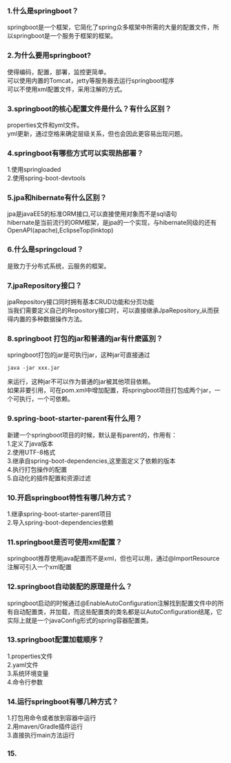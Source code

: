 ### 1.什么是springboot？
springboot是一个框架，它简化了spring众多框架中所需的大量的配置文件，所以springboot是一个服务于框架的框架。
### 2.为什么要用springboot?
使得编码，配置，部署，监控更简单。<br>
可以使用内置的Tomcat，jetty等服务器去运行springboot程序<br>
可以不使用xml配置文件，采用注解的方式。
### 3.springboot的核心配置文件是什么？有什么区别？
properties文件和yml文件。<br>
yml更新，通过空格来确定层级关系，但也会因此更容易出现问题。
### 4.springboot有哪些方式可以实现热部署？
1.使用springloaded<br>
2.使用spring-boot-devtools<br>
### 5.jpa和hibernate有什么区别？
jpa是javaEE5的标准ORM接口,可以直接使用对象而不是sql语句<br>
hibernate是当前流行的ORM框架，是jpa的一个实现，与hibernate同级的还有OpenAPI(apache),EclipseTop(linktop)<br>
### 6.什么是springcloud？
是致力于分布式系统，云服务的框架。<br>
### 7.jpaRepository接口？
jpaRepository接口同时拥有基本CRUD功能和分页功能<br>当我们需要定义自己的Repository接口时，可以直接继承JpaRepository,从而获得内置的多种数据操作方法。
### 8.springboot 打包的jar和普通的jar有什麽區別？
springboot打包的jar是可执行jar，这种jar可直接通过
```
java -jar xxx.jar
```
来运行，这种jar不可以作为普通的jar被其他项目依赖。<br>
如果非要引用，可在pom.xml中增加配置，将springboot项目打包成两个jar，一个可执行，一个可依赖。
### 9.spring-boot-starter-parent有什么用？
新建一个springboot项目的时候，默认是有parent的，作用有：<br>
1.定义了java版本<br>2.使用UTF-8格式<br>3.继承自spring-boot-dependencies,这里面定义了依赖的版本<br>4.执行打包操作的配置<br>5.自动化的插件配置和资源过滤
### 10.开启springboot特性有哪几种方式？
1.继承spring-boot-starter-parent项目<br>
2.导入spring-boot-dependencies依赖<br>
### 11.springboot是否可使用xml配置？
springboot推荐使用java配置而不是xml，但也可以用，通过@ImportResource注解可引入一个xml配置
### 12.springboot自动装配的原理是什么？
springboot启动的时候通过@EnableAutoConfiguration注解找到配置文件中的所有自动配置类，并加载，而这些配置类的类名都是以AutoConfiguration结尾，它实际上就是一个javaConfig形式的spring容器配置类。
### 13.springboot配置加载顺序？
1.properties文件<br>2.yaml文件<br>3.系统环境变量<br>4.命令行参数
### 14.运行springboot有哪几种方式？
1.打包用命令或者放到容器中运行<br>
2.用maven/Gradle插件运行<br>
3.直接执行main方法运行
### 15.